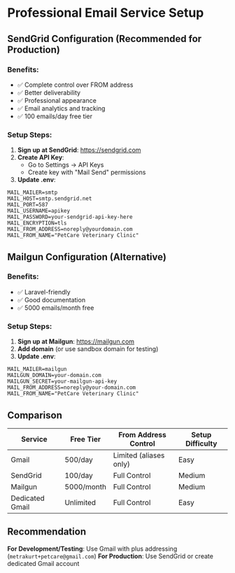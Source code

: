 # Professional Email Service Setup

## SendGrid Configuration (Recommended for Production)

### Benefits:
- ✅ Complete control over FROM address
- ✅ Better deliverability 
- ✅ Professional appearance
- ✅ Email analytics and tracking
- ✅ 100 emails/day free tier

### Setup Steps:

1. **Sign up at SendGrid**: https://sendgrid.com
2. **Create API Key**:
   - Go to Settings → API Keys
   - Create key with "Mail Send" permissions
3. **Update .env**:

```env
MAIL_MAILER=smtp
MAIL_HOST=smtp.sendgrid.net
MAIL_PORT=587
MAIL_USERNAME=apikey
MAIL_PASSWORD=your-sendgrid-api-key-here
MAIL_ENCRYPTION=tls
MAIL_FROM_ADDRESS=noreply@yourdomain.com
MAIL_FROM_NAME="PetCare Veterinary Clinic"
```

## Mailgun Configuration (Alternative)

### Benefits:
- ✅ Laravel-friendly
- ✅ Good documentation
- ✅ 5000 emails/month free

### Setup Steps:

1. **Sign up at Mailgun**: https://mailgun.com
2. **Add domain** (or use sandbox domain for testing)
3. **Update .env**:

```env
MAIL_MAILER=mailgun
MAILGUN_DOMAIN=your-domain.com
MAILGUN_SECRET=your-mailgun-api-key
MAIL_FROM_ADDRESS=noreply@your-domain.com
MAIL_FROM_NAME="PetCare Veterinary Clinic"
```

## Comparison

| Service | Free Tier | From Address Control | Setup Difficulty |
|---------|-----------|---------------------|------------------|
| Gmail | 500/day | Limited (aliases only) | Easy |
| SendGrid | 100/day | Full Control | Medium |
| Mailgun | 5000/month | Full Control | Medium |
| Dedicated Gmail | Unlimited | Full Control | Easy |

## Recommendation

**For Development/Testing**: Use Gmail with plus addressing (`metrakurt+petcare@gmail.com`)
**For Production**: Use SendGrid or create dedicated Gmail account